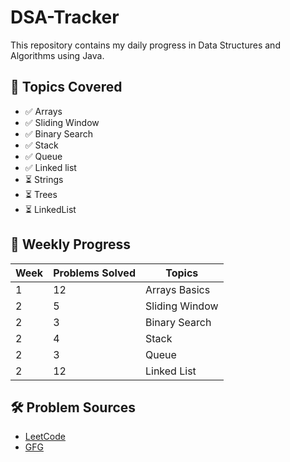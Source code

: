 # DSA-Tracker

This repository contains my daily progress in Data Structures and Algorithms using Java.

## 📂 Topics Covered
- ✅ Arrays
- ✅ Sliding Window
- ✅ Binary Search
- ✅ Stack
- ✅ Queue
- ✅ Linked list
- ⏳ Strings
- ⏳ Trees
- ⏳ LinkedList

## 📅 Weekly Progress

| Week | Problems Solved | Topics              |
|------|------------------|---------------------|
| 1    | 12               | Arrays Basics       |
| 2    | 5                | Sliding Window      |
| 2    | 3               | Binary Search   |
| 2    | 4               | Stack   |
| 2    | 3               | Queue   |
| 2    | 12               | Linked List   |


   

## 🛠️ Problem Sources
- [LeetCode](https://leetcode.com/u/shikha_04/)
- [GFG](https://www.geeksforgeeks.org/user/shikha_04/)

